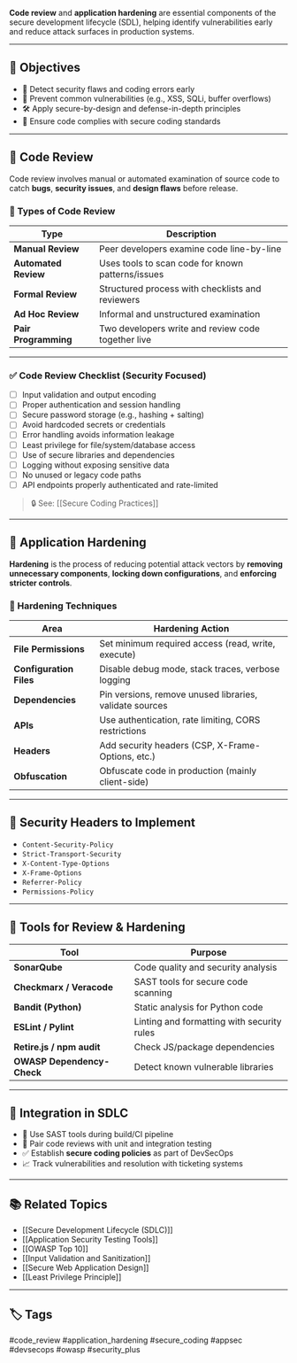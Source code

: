 **Code review** and **application hardening** are essential components of the secure development lifecycle (SDL), helping identify vulnerabilities early and reduce attack surfaces in production systems.

---

## 🎯 Objectives

- 🧠 Detect security flaws and coding errors early
- 🚫 Prevent common vulnerabilities (e.g., XSS, SQLi, buffer overflows)
- 🛠 Apply secure-by-design and defense-in-depth principles
- 📜 Ensure code complies with secure coding standards

---

## 🧪 Code Review

Code review involves manual or automated examination of source code to catch **bugs**, **security issues**, and **design flaws** before release.

### 🧠 Types of Code Review

| Type                 | Description                                          |
|----------------------|------------------------------------------------------|
| **Manual Review**     | Peer developers examine code line-by-line            |
| **Automated Review**  | Uses tools to scan code for known patterns/issues    |
| **Formal Review**     | Structured process with checklists and reviewers     |
| **Ad Hoc Review**     | Informal and unstructured examination                |
| **Pair Programming**  | Two developers write and review code together live   |

---

### ✅ Code Review Checklist (Security Focused)

- [ ] Input validation and output encoding
- [ ] Proper authentication and session handling
- [ ] Secure password storage (e.g., hashing + salting)
- [ ] Avoid hardcoded secrets or credentials
- [ ] Error handling avoids information leakage
- [ ] Least privilege for file/system/database access
- [ ] Use of secure libraries and dependencies
- [ ] Logging without exposing sensitive data
- [ ] No unused or legacy code paths
- [ ] API endpoints properly authenticated and rate-limited

> 🔒 See: [[Secure Coding Practices]]

---

## 🧱 Application Hardening

**Hardening** is the process of reducing potential attack vectors by **removing unnecessary components**, **locking down configurations**, and **enforcing stricter controls**.

### 🔧 Hardening Techniques

| Area                 | Hardening Action                                         |
|----------------------|----------------------------------------------------------|
| **File Permissions** | Set minimum required access (read, write, execute)       |
| **Configuration Files** | Disable debug mode, stack traces, verbose logging    |
| **Dependencies**     | Pin versions, remove unused libraries, validate sources  |
| **APIs**             | Use authentication, rate limiting, CORS restrictions     |
| **Headers**          | Add security headers (CSP, X-Frame-Options, etc.)        |
| **Obfuscation**      | Obfuscate code in production (mainly client-side)        |

---

## 🔐 Security Headers to Implement

- `Content-Security-Policy`
- `Strict-Transport-Security`
- `X-Content-Type-Options`
- `X-Frame-Options`
- `Referrer-Policy`
- `Permissions-Policy`

---

## 🧰 Tools for Review & Hardening

| Tool               | Purpose                                |
|--------------------|----------------------------------------|
| **SonarQube**      | Code quality and security analysis     |
| **Checkmarx / Veracode** | SAST tools for secure code scanning  |
| **Bandit (Python)**| Static analysis for Python code        |
| **ESLint / Pylint**| Linting and formatting with security rules |
| **Retire.js / npm audit** | Check JS/package dependencies         |
| **OWASP Dependency-Check** | Detect known vulnerable libraries  |

---

## 🔄 Integration in SDLC

- 🔄 Use SAST tools during build/CI pipeline
- 🧪 Pair code reviews with unit and integration testing
- ✅ Establish **secure coding policies** as part of DevSecOps
- 📈 Track vulnerabilities and resolution with ticketing systems

---

## 📚 Related Topics

- [[Secure Development Lifecycle (SDLC)]]
- [[Application Security Testing Tools]]
- [[OWASP Top 10]]
- [[Input Validation and Sanitization]]
- [[Secure Web Application Design]]
- [[Least Privilege Principle]]

---

## 🏷 Tags

#code_review #application_hardening #secure_coding #appsec #devsecops #owasp #security_plus
